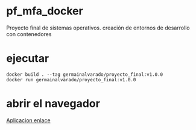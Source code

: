 # pf_mfa_docker
Proyecto final de sistemas operativos. creación de entornos de desarrollo con contenedores

# ejecutar
~~~
docker build . --tag germainalvarado/proyecto_final:v1.0.0
docker run germainalvarado/proyecto_final:v1.0.0
~~~
# abrir el navegador
<a href="http://127.0.0.1:5000/"> Aplicacion enlace </a>
